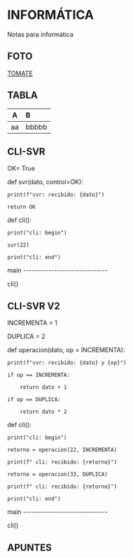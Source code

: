 # INFORMÁTICA
Notas para informática
## FOTO
[TOMATE](https://drive.google.com/file/d/1Jyy32F9d8CczdvKsBTJT6T-zo9TAfxd-/view)
## TABLA
|A|B|
|:-:|:-|
|aa|bbbbb|
## CLI-SVR
OK= True

def svr(dato, control=OK):

    print(f"svr: recibido: {dato}")
    
    return OK

def cli():

    print("cli: begin")
    
    svr(22)
    
    print("cli: end")

main ------------------------------

cli()
## CLI-SVR V2

INCREMENTA = 1

DUPLICA = 2

def operacion(dato, op = INCREMENTA):

    print(f"svr: recibido: {dato} y {op}")
    
    if op == INCREMENTA:
    
        return dato + 1
        
    if op == DUPLICA:
    
        return dato * 2
    
def cli():

    print("cli: begin")
    
    retorno = operacion(22, INCREMENTA)
    
    print(f" cli: recibido: {retorno}")
    
    retorno = operacion(33, DUPLICA)
    
    print(f" cli: recibido: {retorno}")
    
    print("cli: end")
    

main ------------------------------

cli()

## APUNTES
